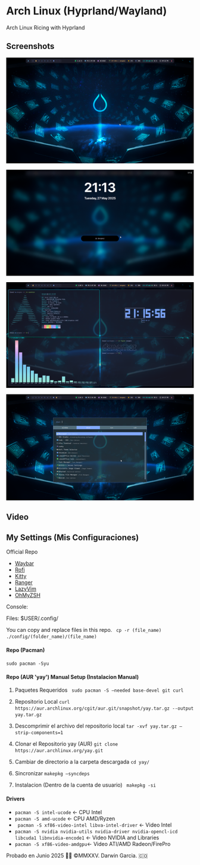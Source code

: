 # Arch Linux (Hyprland/Wayland)
Arch Linux Ricing with Hyprland

## Screenshots
![Main Screenshot.](https://raw.githubusercontent.com/darwin-garcia/Arch-Linux-Hyprland/refs/heads/main/Screenshots/Screenshot_2025-05-20_16-58-41.png)

![Lock Screen.](https://raw.githubusercontent.com/darwin-garcia/Arch-Linux-Hyprland/refs/heads/main/Screenshots/Screenshot_2025-05-27_21-13-33.png)

![Example Screenshot.](https://raw.githubusercontent.com/darwin-garcia/Arch-Linux-Hyprland/refs/heads/main/Screenshots/Screenshot_2025-05-27_21-16-09.png)

![Rofi Launcher.](https://raw.githubusercontent.com/darwin-garcia/Arch-Linux-Hyprland/refs/heads/main/Screenshots/Screenshot_2025-05-27_21-17-18.png)

## Video

## My Settings (Mis Configuraciones)

Official Repo
* [Waybar](https://github.com/Alexays/Waybar)
* [Rofi](https://github.com/davatorium/rofi)
* [Kitty](https://sw.kovidgoyal.net/kitty/)
* [Ranger](https://github.com/ranger/ranger) 
* [LazyVim](https://www.lazyvim.org/)
* [OhMyZSH](https://ohmyz.sh/#install)

Console:
` `

Files: 
$USER/.config/

You can copy and replace files in this repo.
` cp -r (file_name) ./config/(folder_name)/(file_name)`

#### Repo (Pacman)
` sudo pacman -Syu `
#### Repo (AUR 'yay') Manual Setup (Instalacion Manual)

1. Paquetes Requeridos
` sudo pacman -S –needed base-devel git curl` 

2. Repositorio Local
` curl https://aur.archlinux.org/cgit/aur.git/snapshot/yay.tar.gz --output yay.tar.gz ` 

3. Descomprimir el archivo del repositorio local
` tar -xvf yay.tar.gz –strip-components=1 ` 

4. Clonar el Repositorio yay (AUR)
` git clone https://aur.archlinux.org/yay.git ` 

5. Cambiar de directorio a la carpeta descargada
` cd yay/ ` 

6. Sincronizar
` makepkg –syncdeps ` 

7. Instalacion (Dentro de la cuenta de usuario)
` makepkg -si`  

#### Drivers
* ` pacman -S intel-ucode ` <- CPU Intel 
* ` pacman -S amd-ucode ` <- CPU AMD/Ryzen
* ` pacman -S xf86-video-intel libva-intel-driver` <- Video Intel
* ` pacman -S nvidia nvidia-utils nvidia-driver nvidia-opencl-icd libcuda1 libnvidia-encode1 ` <- Video NVIDIA and Libraries
* ` pacman -S xf86-video-amdgpu `<- Video ATI/AMD Radeon/FirePro



Probado en Junio 2025
👨‍💻 ©MMXXV. Darwin Garcia. 🇨🇴

